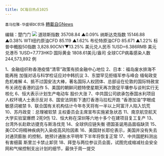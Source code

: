 ```yaml
---
title: DC每日热点1025
---
```

`喜马拉雅-华盛顿DC农场` [轉載自GNews](https://gnews.org/zh-hans/1617494/)

编辑：楚门门
![](https://assets.gnews.org/wp-content/uploads/2021/10/6AFCF8EC-AA45-4646-B365-3215CD919E4E-scaled.jpeg)
道琼斯指数 35708.84 ▲0.09%
纳斯达克指数 15146.88 ▲0.38%
WTI纽约原油CFD 85.119 ▲1.62%
布伦特原油CFD 85.671 ▲1.22%
标普中概股50指数 3,828.90CNY▼13.25%
美元兑人民币 1USD=6.386RMB
美元兑港币 1USD=7.773HKD
国际黄金 1808.61美元/盎司
全球CCP病毒感染人数 244,573,892 例

1、金融组织称香港疫情“清零”政策有损金融中心地位
2、日本：福岛废水排海不能再拖 加强对话与科学检证应对中韩抗议
3、东盟罕见拒缅军参与峰会 缅甸政变危机难解
4、抵不过国安法大棒，著名国际人权团体、总部设在伦敦的国际特赦宣布关闭在香港的运作
5、美国的朝鲜问题特使星期天再次敦促平壤参与谈判实行无核化
6、恒大表示计划生产电动车 股价大涨
7、中共国公司欲承包泰国水利项目 人权环境人士表示反对
8、国安法阴影下渣打香港马拉松开跑 “香港加油”字眼成敏感词被禁
9、联合国有关机构估计今年冬天将有一半以上阿富汗人陷入饥荒
10、苏丹政变：总理被软禁 主权委员会主席宣布实施紧急状态
11、南京航空航天大学实验室爆燃 2死9伤
12、恒大称在深圳等六地十多个在建项目复工复产
13、台湾外长赴欧访捷克与斯洛伐克
14、全球供应链失衡 德国圣诞用品面临缺货
15、美CDC将精神疾病列入染疫高风险因素
16、美国财长耶伦表示，美国并没有失去对通货膨胀 的控制，她预计通胀水平明年下半年将恢复正常
17、中共国肥料测出有害细菌 斯里兰卡禁止卸货
18、拜登与两位参议员会面，试图完成缩减社会安全网和气候控制支出计划的细节，最快于周一提交
